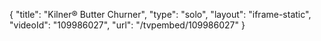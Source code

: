 {
    "title": "Kilner&reg; Butter Churner",
    "type": "solo",
    "layout": "iframe-static",
    "videoId": "109986027",
    "url": "\/tvpembed\/109986027"
}